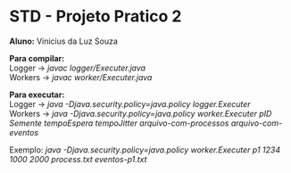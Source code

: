 # STD - Projeto Pratico 2
  
**Aluno:** Vinicius da Luz Souza
  
  
  
**Para compilar:**  
Logger -> *javac logger/Executer.java*  
Workers -> *javac worker/Executer.java*  

**Para executar:**  
Logger -> *java -Djava.security.policy=java.policy logger.Executer*  
Workers -> *java -Djava.security.policy=java.policy worker.Executer pID Semente tempoEspera tempoJitter arquivo-com-processos arquivo-com-eventos*  

Exemplo: *java -Djava.security.policy=java.policy worker.Executer p1 1234 1000 2000 process.txt eventos-p1.txt*
